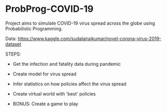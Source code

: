# ProbProg-COVID-19

Project aims to simulate COVID-19 virus spread across the globe using Probabilistic Programming.

Data:
https://www.kaggle.com/sudalairajkumar/novel-corona-virus-2019-dataset

STEPS:

- Get the infection and fatality data during pandemic

- Create model for virus spread

- Infer statistics on how policies affect the virus spread

- Create virtual world with 'best' policies

- BONUS: Create a game to play
